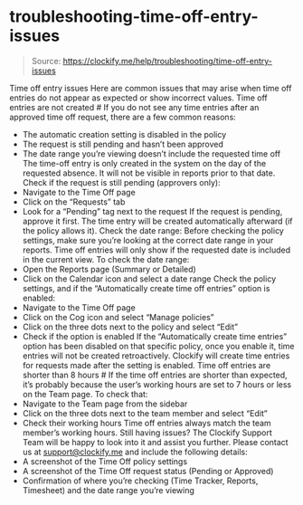 # troubleshooting-time-off-entry-issues

> Source: https://clockify.me/help/troubleshooting/time-off-entry-issues

Time off entry issues
Here are common issues that may arise when time off entries do not appear as expected or show incorrect values.
Time off entries are not created #
If you do not see any time entries after an approved time off request, there are a few common reasons:
- The automatic creation setting is disabled in the policy
- The request is still pending and hasn’t been approved
- The date range you’re viewing doesn’t include the requested time off
The time-off entry is only created in the system on the day of the requested absence. It will not be visible in reports prior to that date.
Check if the request is still pending (approvers only):
- Navigate to the Time Off page
- Click on the “Requests” tab
- Look for a “Pending” tag next to the request
If the request is pending, approve it first. The time entry will be created automatically afterward (if the policy allows it).
Check the date range:
Before checking the policy settings, make sure you’re looking at the correct date range in your reports. Time off entries will only show if the requested date is included in the current view.
To check the date range:
- Open the Reports page (Summary or Detailed)
- Click on the Calendar icon and select a date range
Check the policy settings, and if the “Automatically create time off entries” option is enabled:
- Navigate to the Time Off page
- Click on the Cog icon and select “Manage policies”
- Click on the three dots next to the policy and select “Edit”
- Check if the option is enabled
If the “Automatically create time entries” option has been disabled on that specific policy, once you enable it, time entries will not be created retroactively. Clockify will create time entries for requests made after the setting is enabled.
Time off entries are shorter than 8 hours #
If the time off entries are shorter than expected, it’s probably because the user’s working hours are set to 7 hours or less on the Team page.
To check that:
- Navigate to the Team page from the sidebar
- Click on the three dots next to the team member and select “Edit”
- Check their working hours
Time off entries always match the team member’s working hours.
Still having issues? The Clockify Support Team will be happy to look into it and assist you further. Please contact us at support@clockify.me and include the following details:
- A screenshot of the Time Off policy settings
- A screenshot of the Time Off request status (Pending or Approved)
- Confirmation of where you’re checking (Time Tracker, Reports, Timesheet) and the date range you’re viewing